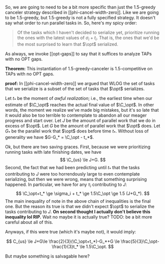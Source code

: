 $\newcommand{\C}{\mathsf{C}}$
$\newcommand{\opt}{\mathsf{OPT}}$
So, we are going to need to be a bit more specific than just the $1.5$-greedy canceler strategy described in [[phi-cancel-width-zero]]. Like we are going to be $1.5$-greedy, but $1.5$-greedy is not a fully specified strategy. It doesn't say what order to run parallel tasks in. 
So, here's my spicy order:
> Of the tasks which I haven't decided to serialize yet, prioritize running the ones with the latest values of $\sigma_i+t_i$. That is, the ones that we'd be the most surprised to learn that $\opt$ serialized. 

As always, we invoke [[opt-gaps]] to say that it suffices to analyze TAPs with no OPT gaps.

**Theorem:**
This instantiation of $1.5$-greedy-canceler is $1.5$-competitive on TAPs with no OPT gaps. 

**proof:**
In [[phi-cancel-width-zero]] we argued that WLOG the set of tasks that we serialize is a subset of the set of tasks that $\opt$ serializes. 

Let $t_*$ be the moment of *awful realization*; i.e., the earliest time when our estimate of $\C_\opt$ reaches the actual final value of $\C_\opt$. In other words, the moment we realize we've made big mistakes, but it's so late that it would also be too terrible to contemplate to abandon all our meager progress and start over. 
Let $J$ be the amount of parallel work that we do in excess of $\opt$.
Let $G$ be the amount of parallel work that $\opt$ does. 
Let $G_*$ be the parallel work that $\opt$ does before time $t_*$.
Without loss of generality we have $G-G_* = \C_\opt - t_*$.

Ok, but there are two saving graces. 
First, because we were prioritizing running tasks with late finishing dates, we have
$$
\C_{us} \le J+G.
$$
Second, the fact that we had been predicting until $t_*$ that the tasks contributing to $J$ were too horrendously large to even contemplate serializing, but then we were wrong, means that something surprising happened. In particular, we have for any $\tau_i$ contributing to $J$:
$$
\C_\opt+t_* \ge \sigma_i + t_* \ge 1.5\C_\opt \ge 1.5 (J+G_*).
$$
The main inequality of note in the above chain of inequalities is the final one. But the reason its true is that we didn't expect $\opt$ to serialize the tasks contributing to $J$. 
**On second thought I actually don't  believe this inequality lol RIP.** 
Wait no maybe it is actually true?
TODO: be a bit more careful about all of this.

Anyways, if this were true (which it's maybe not), it would imply:

$$
C_{us} \le J+G\le \frac{2}{3}(\C_\opt+t_*)-G_*+G \le \frac{5}{3}\C_\opt-\frac{1}{3}t_* \le 1.5\C_\opt.
$$

But maybe something is salvagable here?

